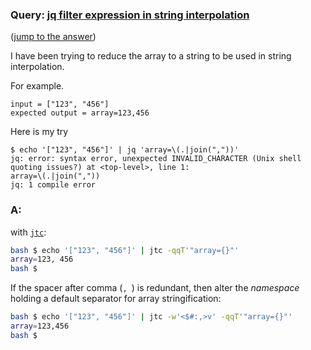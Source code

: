 ### Query: [jq filter expression in string interpolation](https://stackoverflow.com/questions/59936373/jq-filter-expression-in-string-interpolation)
([jump to the answer]())

I have been trying to reduce the array to a string to be used in string interpolation.

For example. 

```
input = ["123", "456"]
expected output = array=123,456
```

Here is my try

```
$ echo '["123", "456"]' | jq 'array=\(.|join(","))'
jq: error: syntax error, unexpected INVALID_CHARACTER (Unix shell quoting issues?) at <top-level>, line 1:
array=\(.|join(","))
jq: 1 compile error
```

### A:
with [`jtc`](https://github.com/ldn-softdev/jtc):
```bash
bash $ echo '["123", "456"]' | jtc -qqT'"array={}"'
array=123, 456
bash $ 
```
If the spacer after comma (`, `) is redundant, then alter the _namespace_ holding a default separator for array stringification:
```bash
bash $ echo '["123", "456"]' | jtc -w'<$#:,>v' -qqT'"array={}"'
array=123,456
bash $ 
```
